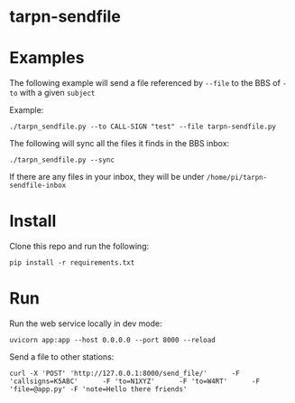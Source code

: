 # tarpn-sendfile

# Examples

The following example will send a file referenced by `--file` to the BBS of `-to` with a given `subject`

Example:

```shell
./tarpn_sendfile.py --to CALL-SIGN "test" --file tarpn-sendfile.py
```


The following will sync all the files it finds in the BBS inbox:
```shell
./tarpn_sendfile.py --sync
```
If there are any files in your inbox, they will be under `/home/pi/tarpn-sendfile-inbox`

# Install 
Clone this repo and run the following:

```shell
pip install -r requirements.txt
```

# Run

Run the web service locally in dev mode:

```shell
uvicorn app:app --host 0.0.0.0 --port 8000 --reload
```

Send a file to other stations:
```shell
curl -X 'POST' 'http://127.0.0.1:8000/send_file/'      -F 'callsigns=K5ABC'      -F 'to=N1XYZ'      -F 'to=W4RT'      -F 'file=@app.py' -F 'note=Hello there friends'
```
